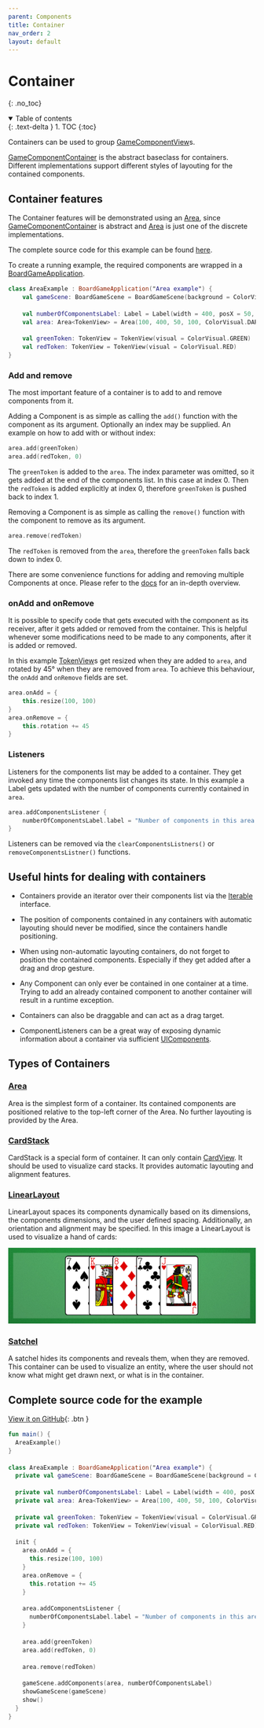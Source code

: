 ```yaml
---
parent: Components 
title: Container
nav_order: 2 
layout: default 
---
```


[BGADocs]: https://tudo-aqua.github.io/bgw/kotlin-docs/bgw-core/tools.aqua.bgw.core/-board-game-application/
[AreaDoc]: https://tudo-aqua.github.io/bgw/kotlin-docs/bgw-core/tools.aqua.bgw.examples.components.container/-area/index.html
[ContainerDoc]: https://tudo-aqua.github.io/bgw/kotlin-docs/bgw-core/tools.aqua.bgw.components.container/-game-component-container/index.html
[GameComponentView]: https://tudo-aqua.github.io/bgw/kotlin-docs/bgw-core/tools.aqua.bgw.components.gamecomponentviews/-game-component-view/
[TokenDoc]: https://tudo-aqua.github.io/bgw/kotlin-docs/bgw-core/tools.aqua.bgw.components.gamecomponentviews/-token-view/index.html
[CardViewDoc]: https://tudo-aqua.github.io/bgw/kotlin-docs/bgw-core/tools.aqua.bgw.components.gamecomponentviews/-card-view/index.html
[AreaDoc]: https://tudo-aqua.github.io/bgw/kotlin-docs/bgw-core/tools.aqua.bgw.components.container/-area/index.html
[CardStackDoc]: https://tudo-aqua.github.io/bgw/kotlin-docs/bgw-core/tools.aqua.bgw.components.container/-card-stack/index.html
[LinearLayoutDoc]: https://tudo-aqua.github.io/bgw/kotlin-docs/bgw-core/tools.aqua.bgw.components.container/-linear-layout/index.html
[SatchelDoc]: https://tudo-aqua.github.io/bgw/kotlin-docs/bgw-core/tools.aqua.bgw.components.container/-satchel/index.html

[UIComponentsDoc]: https://tudo-aqua.github.io/bgw/components/uicomponents/uicomponents.html
[ContainerExample]: https://tudo-aqua.github.io/bgw/components/container/container.html#complete-source-code-for-the-example

[IterableDoc]: https://kotlinlang.org/api/latest/jvm/stdlib/kotlin.collections/-iterable/

# Container

{: .no_toc}
<details open markdown="block">
  <summary>
    Table of contents
  </summary>
  {: .text-delta }
1. TOC
{:toc}
</details>

Containers can be used to group
[GameComponentView][GameComponentView]s.

[GameComponentContainer][ContainerDoc]
is the abstract baseclass for containers. Different implementations support different styles of layouting for the
contained components.

## Container features

The Container features will be demonstrated using an [Area][AreaDoc], since [GameComponentContainer][ContainerDoc]
is abstract and [Area][AreaDoc] is just one of the discrete implementations.

The complete source code for this example can be
found [here][ContainerExample].

To create a running example, the required components are wrapped in a
[BoardGameApplication][BGADocs].

````kotlin
class AreaExample : BoardGameApplication("Area example") {
	val gameScene: BoardGameScene = BoardGameScene(background = ColorVisual.LIGHT_GRAY)
	
	val numberOfComponentsLabel: Label = Label(width = 400, posX = 50, posY = 50)
	val area: Area<TokenView> = Area(100, 400, 50, 100, ColorVisual.DARK_GRAY)
	
	val greenToken: TokenView = TokenView(visual = ColorVisual.GREEN)
	val redToken: TokenView = TokenView(visual = ColorVisual.RED)
}
````

### Add and remove

The most important feature of a container is to add to and remove components from it.

Adding a Component is as simple as calling the ``add()`` function with the component as its argument. Optionally an 
index
may be supplied. An example on how to add with or without index:

````kotlin
area.add(greenToken)
area.add(redToken, 0)
````

The ``greenToken`` is added to the ``area``. The index parameter was omitted, so it gets added at the end of the
components list. In this case at index 0. Then the
``redToken`` is added explicitly at index 0, therefore ``greenToken`` is pushed back to index 1.

Removing a Component is as simple as calling the ``remove()`` function with the component to remove as its argument.

````kotlin
area.remove(redToken)
````

The ``redToken`` is removed from the ``area``, therefore the ``greenToken`` falls back down to index 0.

There are some convenience functions for adding and removing multiple Components at once. Please refer to
the [docs][AreaDoc] for an in-depth overview.

### onAdd and onRemove

It is possible to specify code that gets executed with the component as its receiver, after it gets added or removed
from the container. This is helpful whenever some modifications need to be made to any components, after it is added or
removed.

In this example [TokenView][TokenDoc]s get resized when they are added to ``area``, and rotated by 45° when they are
removed from ``area``. To achieve this behaviour, the ``onAdd`` and ``onRemove`` fields are set.

````kotlin
area.onAdd = {
	this.resize(100, 100)
}
area.onRemove = {
	this.rotation += 45
}
````

### Listeners

Listeners for the components list may be added to a container. They get invoked any time the components list changes its
state. In this example a Label gets updated with the number of components currently contained in ``area``.

````kotlin
area.addComponentsListener {
	numberOfComponentsLabel.label = "Number of components in this area: ${area.numberOfComponents()}"
}
````

Listeners can be removed via the ``clearComponentsListners()`` or ``removeComponentsListner()`` functions.

## Useful hints for dealing with containers

- Containers provide an iterator over their components list via
  the [Iterable][IterableDoc] interface.
  
- The position of components contained in any containers with automatic layouting should never be modified, since the
  containers handle positioning.

- When using non-automatic layouting containers, do not forget to position the contained components. Especially if they
  get added after a drag and drop gesture.

- Any Component can only ever be contained in one container at a time. Trying to add an already contained component to
  another container will result in a runtime exception.

- Containers can also be draggable and can act as a drag target.

- ComponentListeners can be a great way of exposing dynamic information about a container via
  sufficient [UIComponents][UIComponentsDoc].

## Types of Containers

### [Area][AreaDoc]

Area is the simplest form of a container. Its contained components are positioned relative to the top-left corner of the
Area. No further layouting is provided by the Area.

### [CardStack][CardStackDoc]

CardStack is a special form of container. It can only contain
[CardView][CardViewDoc]. 
It should be used to visualize card stacks. It provides automatic layouting and alignment features.

### [LinearLayout][LinearLayoutDoc]

LinearLayout spaces its components dynamically based on its dimensions, the components dimensions, and the user defined
spacing. Additionally, an orientation and alignment may be specified. In this image a LinearLayout is used to 
visualize a hand of cards:

![image](LinearLayout.png)

### [Satchel][SatchelDoc]

A satchel hides its components and reveals them, when they are removed. This container can be used to visualize an
entity, where the user should not know what might get drawn next, or what is in the container.

## Complete source code for the example

[View it on GitHub](https://github.com/tudo-aqua/bgw/blob/main/bgw-docs-examples/src/main/kotlin/examples/components/container/AreaExample.kt){:
.btn }

````kotlin
fun main() {
  AreaExample()
}

class AreaExample : BoardGameApplication("Area example") {
  private val gameScene: BoardGameScene = BoardGameScene(background = ColorVisual.LIGHT_GRAY)

  private val numberOfComponentsLabel: Label = Label(width = 400, posX = 50, posY = 50)
  private val area: Area<TokenView> = Area(100, 400, 50, 100, ColorVisual.DARK_GRAY)

  private val greenToken: TokenView = TokenView(visual = ColorVisual.GREEN)
  private val redToken: TokenView = TokenView(visual = ColorVisual.RED)

  init {
    area.onAdd = {
      this.resize(100, 100)
    }
    area.onRemove = {
      this.rotation += 45
    }

    area.addComponentsListener {
      numberOfComponentsLabel.label = "Number of components in this area: ${area.numberOfComponents()}"
    }

    area.add(greenToken)
    area.add(redToken, 0)

    area.remove(redToken)

    gameScene.addComponents(area, numberOfComponentsLabel)
    showGameScene(gameScene)
    show()
  }
}
````